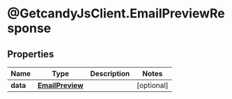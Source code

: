 # @GetcandyJsClient.EmailPreviewResponse

## Properties

Name | Type | Description | Notes
------------ | ------------- | ------------- | -------------
**data** | [**EmailPreview**](EmailPreview.md) |  | [optional] 


